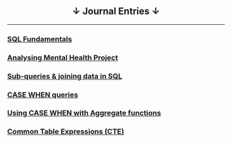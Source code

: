 ## <center>&#8595; Journal Entries &#8595;</center>

--- 

### [SQL Fundamentals](/Journal/11April24)
### [Analysing Mental Health Project](/Journal/12April24) 
### [Sub-queries & joining data in SQL](/Journal/14April24)
### [CASE WHEN queries](/Journal/15April24)
### [Using CASE WHEN with Aggregate functions](/Journal/16April2024)
### [Common Table Expressions (CTE)](/Journal/18April2024)


